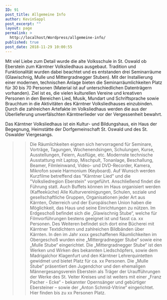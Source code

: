 ```yaml
---
ID: 91
post_title: Allgemeine Info
author: KevinSappl
post_excerpt: ""
layout: page
permalink: >
  http://localhost/Wordpress/allgemeine-info/
published: true
post_date: 2018-11-29 10:00:55
---
```

Mit viel Liebe zum Detail wurde die alte Volksschule in St. Oswald ob Eberstein zum Kärntner Volksliedhaus ausgebaut. 
Tradition und Funktionalität wurden dabei beachtet und es entstanden drei Seminarräume (Glawischnig, Mulle und Mittergradnegger Stuben). Mit der Installierung einer modernen, technischen Anlage bieten die Seminarräumlichkeiten Platz für 30 bis 70 Personen (Material ist auf unterschiedlichen Datenträgern vorhanden). 
Ziel ist es, die vielen kulturellen Vereine und kreativen Personen in den Bereichen Lied, Musik, Mundart und Schriftsprache sowie Brauchtum in die Aktivitäten des Kärntner Volksliedhauses einzubinden. Durch die zahlreichen Artefakte im Volksliedhaus werden die aus der Überlieferung unverfälschten Kärntnerlieder vor der Vergessenheit bewahrt. 

Das Kärntner Volksliedhaus ist ein Kultur- und Bildungshaus, ein Haus der Begegnung, Heimstätte der Dorfgemeinschaft St. Oswald und des St. Oswalder Viergesangs. 
>> Die Räumlichkeiten eignen sich hervorragend für Seminare, Vorträge, Tagungen, Wochenendsingen, Schulungen, Kurse, Ausstellungen, Feiern, Ausflüge, etc.
>> Modernste technische Ausstattung mit Laptop, Mischpult, Tonanlage, Beschallung, Beamer, Filmleinwand, Video- und DVD-Recorder, Kamera, Mikrofon sowie Harmonium (Keyboard).
>> Auf Wunsch werden Kurzfilme betreffend das "Kärntner Lied" und die "Volksliedregion Eberstein" vorgeführt. Anschließend findet die Führung statt.
>> Auch Buffets können im Haus organisiert werden (Kaffeeküche)
Alle Kulturvereinigungen, Schulen, soziale und gesellschaftliche Gruppen, Organisationen jeder Art aus Kärnten, Österreich und der Europäischen Union haben die Möglichkeit, das Haus und seine Einrichtungen zu nützen.
Im Erdgeschoß befindet sich die „Glawischnig Stube“, welche für Filmvorführungen bestens geeignet ist und fasst ca. xx Personen. Des Weiteren befindet sich dort eine Bücherei mit Kärntner Textdichtern und zahlreichen Bildbänden über Kärnten.
In den im Jahr xxxx geschaffenen Räumlichkeiten im Obergeschoß wurden eine „Mittergradnegger Stube“ sowie eine „Mulle Stube“ eingerichtet.
Die „Mittergradnegger Stube“ ist den Werken und Wirken des bekannten Liedschöpfers, sowie dem Madrigalchor Klagenfurt und den Kärntner Lehrerquintetten gewidmet und bietet Platz für ca. xx Personen. 
Die „Mulle Stube“ präsentiert den Jugendchor und den ehemaligen Männergesangsverein Eberstein als Träger der Uraufführungen der Werke des St. Veiter Kreises und ist weiters mit einer „Franz Pacher - Ecke“ - bekannter Opernsänger und gebürtiger Ebersteiner – sowie der „Anton Schmid-Vitrine“ eingerichtet. Hier finden bis zu xx Personen Platz.